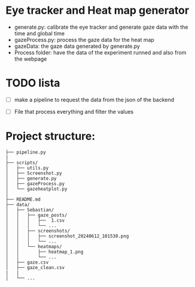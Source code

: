 # Eye tracker and Heat map generator

- generate.py: calibrate the eye tracker and generate gaze data with the time and global time
- gazeProcess.py: process the gaze data for the heat map
- gazeData: the gaze data generated by generate.py
- Process folder: have the data of the experiment runned and also from the webpage



# TODO lista
- [ ] make a pipeline to request the data from the json of the backend
- [ ] File that process everything and filter the values


# Project structure:

```
├── pipeline.py
|
├── scripts/
│   ├── utils.py
│   ├── Screenshot.py
│   ├── generate.py
│   ├── gazeProcess.py
│   └── gazeheatplot.py
│
├── README.md
├── data/
│   ├── Sebastian/
│   │   ├── gaze_posts/
│   │   │   ├──  1.csv
│   │   │   └── ...
│   │   ├── screenshots/
│   │   │   ├── screenshot_20240612_101530.png
│   │   │   └── ...
│   │   └── heatmaps/
│   │       ├── heatmap_1.png
│   │       └── ...
│   ├── gaze.csv
│   ├── gaze_clean.csv
|   |
│   └── ...
```